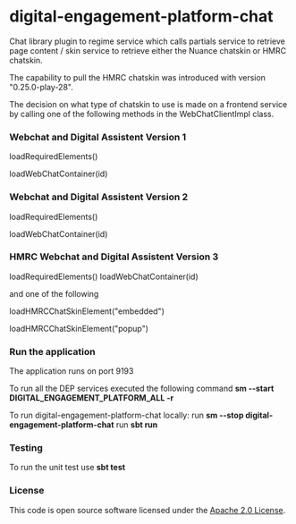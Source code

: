 # digital-engagement-platform-chat

Chat library plugin to regime service which calls partials service to retrieve page
content / skin service to retrieve either the Nuance chatskin or HMRC chatskin.

The capability to pull the HMRC chatskin was introduced with version "0.25.0-play-28".

The decision on what type of chatskin to use is made on a frontend service by calling one of
the following methods in the WebChatClientImpl class.

### Webchat and Digital Assistent Version 1
loadRequiredElements()

loadWebChatContainer(id)

### Webchat and Digital Assistent Version 2
loadRequiredElements()

loadWebChatContainer(id)

### HMRC Webchat and Digital Assistent Version 3
loadRequiredElements()
loadWebChatContainer(id)

and one of the following

loadHMRCChatSkinElement("embedded")

loadHMRCChatSkinElement("popup")

### Run the application
The application runs on port 9193

To run all the DEP services executed the following command
**sm --start DIGITAL_ENGAGEMENT_PLATFORM_ALL -r**

To run digital-engagement-platform-chat locally:
run **sm --stop digital-engagement-platform-chat**
run **sbt run**

### Testing
To run the unit test use **sbt test**


### License

This code is open source software licensed under the [Apache 2.0 License]("http://www.apache.org/licenses/LICENSE-2.0.html").
